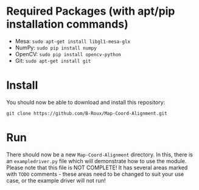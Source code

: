 # Required Packages (with apt/pip installation commands)

* Mesa: `sudo apt-get install libgl1-mesa-glx`
* NumPy: `sudo pip install numpy`
* OpenCV: `sudo pip install opencv-python`
* Git: `sudo apt-get install git`

# Install

You should now be able to download and install this repository:

```git clone https://github.com/B-Roux/Map-Coord-Alignment.git```

# Run

There should now be a new `Map-Coord-Alignment` directory. In this, there is an `exampledriver.py` file which will demonstrate how to use the module.
Please note that this file is NOT COMPLETE! It has several areas marked with `TODO` comments - these areas need to be changed to suit your use case, or the example driver will not run!
